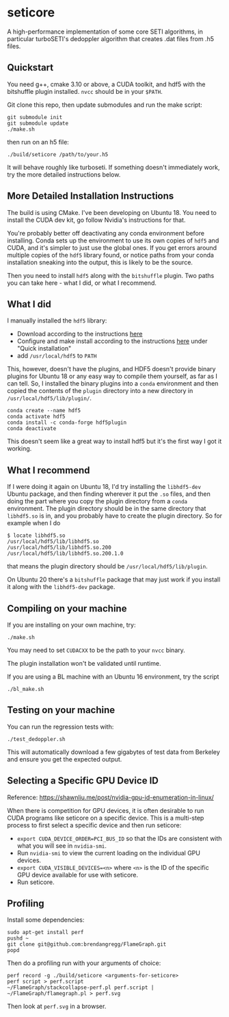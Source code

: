 # seticore
A high-performance implementation of some core SETI algorithms, in particular turboSETI's
dedoppler algorithm that creates .dat files from .h5 files.

## Quickstart

You need g++, cmake 3.10 or above, a CUDA toolkit, and hdf5 with the bitshuffle
plugin installed. `nvcc` should be in your `$PATH`.

Git clone this repo, then update submodules and run the make script:

```
git submodule init
git submodule update
./make.sh
```

then run on an h5 file:

```
./build/seticore /path/to/your.h5
```

It will behave roughly like turboseti. If something doesn't immediately work, try the more
detailed instructions below.

## More Detailed Installation Instructions

The build is using CMake. I've been developing on Ubuntu 18. You need
to install the CUDA dev kit, go follow Nvidia's instructions for that.

You're probably better off deactivating any conda environment before installing. Conda sets
up the environment to use its own copies of `hdf5` and CUDA, and it's simpler to just
use the global ones. If you get errors around multiple copies of the `hdf5` library found, or
notice paths from your conda installation sneaking into the output, this is likely to be
the source.

Then you need to install `hdf5` along with the `bitshuffle` plugin. Two
paths you can take here - what I did, or what I recommend.

## What I did

I manually installed the `hdf5` library:

* Download according to the instructions
[here](https://portal.hdfgroup.org/display/support/HDF5+1.12.1#files)
* Configure and make install according to the instructions
[here](https://github.com/mokus0/hdf5/blob/master/release_docs/INSTALL)
under "Quick installation"
* add `/usr/local/hdf5` to `PATH`

This, however, doesn't have the plugins, and HDF5 doesn't provide
binary plugins for Ubuntu 18 or any easy way to compile them yourself, as far as I
can tell. So, I installed the binary plugins into a `conda`
environment and then copied the contents of the `plugin` directory
into a new directory in `/usr/local/hdf5/lib/plugin/`.

```
conda create --name hdf5
conda activate hdf5
conda install -c conda-forge hdf5plugin
conda deactivate
```

This doesn't seem like a great way to install hdf5 but it's the first
way I got it working.

## What I recommend

If I were doing it again on Ubuntu 18, I'd try installing the `libhdf5-dev` Ubuntu package,
and then finding wherever it put the `.so` files, and then doing the
part where you copy the plugin directory from a `conda`
environment. The plugin directory should be in the same directory that
`libhdf5.so` is in, and you probably have to create the plugin
directory. So for example when I do

```
$ locate libhdf5.so
/usr/local/hdf5/lib/libhdf5.so
/usr/local/hdf5/lib/libhdf5.so.200
/usr/local/hdf5/lib/libhdf5.so.200.1.0
```

that means the plugin directory should be `/usr/local/hdf5/lib/plugin`.

On Ubuntu 20 there's a `bitshuffle` package that may just work if you
install it along with the `libhdf5-dev` package.

## Compiling on your machine

If you are installing on your own machine, try:

```
./make.sh
```

You may need to set `CUDACXX` to be the path to your `nvcc` binary.

The plugin installation won't be validated until runtime.

If you are using a BL machine with an Ubuntu 16 environment, try the script

```
./bl_make.sh
```

## Testing on your machine

You can run the regression tests with:

```
./test_dedoppler.sh
```

This will automatically download a few gigabytes of test data from Berkeley and ensure
you get the expected output.

## Selecting a Specific GPU Device ID

Reference: https://shawnliu.me/post/nvidia-gpu-id-enumeration-in-linux/

When there is competition for GPU devices, it is often desirable to run CUDA programs like seticore on a specific device. This is a multi-step process to first select a specific device and then run seticore:
* ```export CUDA_DEVICE_ORDER=PCI_BUS_ID``` so that the IDs are consistent with what you will see in ```nvidia-smi```.
* Run ```nvidia-smi``` to view the current loading on the individual GPU devices.  
* ```export CUDA_VISIBLE_DEVICES=<n>``` where ```<n>``` is the ID of the specific GPU device available for use with seticore.
* Run seticore.

## Profiling

Install some dependencies:

```
sudo apt-get install perf
pushd ~
git clone git@github.com:brendangregg/FlameGraph.git
popd
```

Then do a profiling run with your arguments of choice:

```
perf record -g ./build/seticore <arguments-for-seticore>
perf script > perf.script
~/FlameGraph/stackcollapse-perf.pl perf.script | ~/FlameGraph/flamegraph.pl > perf.svg
```

Then look at `perf.svg` in a browser.
